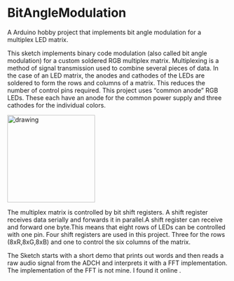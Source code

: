 # BitAngleModulation
A Arduino hobby project that implements bit angle modulation for a multiplex LED matrix.

This sketch implements binary code modulation (also called bit angle modulation) for a custom soldered RGB multiplex matrix.
Multiplexing is a method of signal transmission used to combine several pieces of data. In the case of an LED matrix, the anodes and cathodes of the LEDs are soldered to form the rows and columns of a matrix. This reduces the number of control pins required.
This project uses “common anode” RGB LEDs. These each have an anode for the common power supply and three cathodes for the individual colors.

<img src="https://github.com/user-attachments/assets/43a1a686-dfb6-40ef-9111-932a34af7d74" alt="drawing" width="200"/>

The multiplex matrix is controlled by bit shift registers. A shift register receives data serially and forwards it in parallel.A shift register can receive and forward one byte.This means that eight rows of LEDs can be controlled with one pin. Four shift registers are used in this project. Three for the rows (8xR,8xG,8xB) and one to control the six columns of the matrix.

The Sketch starts with a short demo that prints out words and then reads a raw audio signal from the ADCH and interprets it with a FFT implementation. The implementation of the FFT is not mine. I found it online [](http://www.instructables.com/id/Arduino-Frequency-Detection/).
